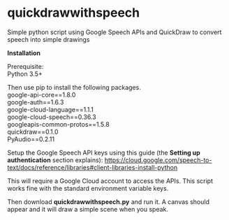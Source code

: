 # quickdrawwithspeech
Simple python script using Google Speech APIs and QuickDraw to convert speech into simple drawings  

**Installation**  

Prerequisite:  
Python 3.5+  

Then use pip to install the following packages.  
google-api-core==1.8.0  
google-auth==1.6.3  
google-cloud-language==1.1.1  
google-cloud-speech==0.36.3  
googleapis-common-protos==1.5.8  
quickdraw==0.1.0  
PyAudio==0.2.11  

Setup the Google Speech API keys using this guide (the **Setting up authentication** section explains):  https://cloud.google.com/speech-to-text/docs/reference/libraries#client-libraries-install-python

This will require a Google Cloud account to access the APIs.  This script works fine with the standard environment variable keys.

Then download **quickdrawwithspeech.py** and run it.  A canvas should appear and it will draw a simple scene when you speak.
